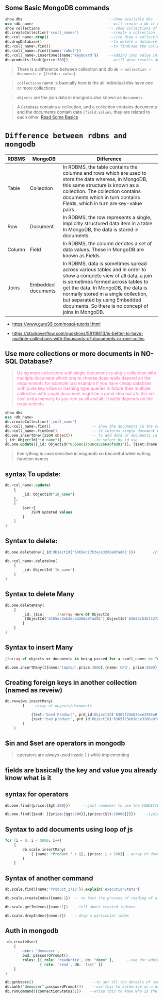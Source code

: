 ## Some Basic MongoDB commands
```SQL
show dbs                                        --show available dbs 
use <db name>                                   --will create a db if not availabe otherwise switched
show collections                                -- show collections of that db
db.createCollection('<coll_name>')              --create a collection in the database
db.<col_name>.drop()		                    --//to drop a collection
db.dropDatabase()                               --to delete a database 
db.<coll_name>.find()                           --to find/see the collection specified/all data  
db.<coll_name>.find({name:'rahul'})  
db.<coll_name>.insertOne({name:'keyboard'})		--adding json value into collection as a document
db.products.find({price:300})		            --wiill give results about the document objects which have price value 300
```

> There is a difference between collection and db 
`db > collection > documents > {fields: value} `
 
> `collections` name is basically here is the all individual dbs have one or more collections 

> `objects` are the json data in mongodb also known as `documents`

> A `Database` contains a collection, and a collection contains documents and the documents contain data `{field:value}`, they are related to each other. 
[Read Some Basics](https://www.guru99.com/what-is-mongodb.html)


# `Difference between rdbms and mongodb`

| RDBMS	    | MongoDB	         |    Difference
|-----------|--------------------|-----------------------------------------
| Table	    | Collection	     |    In RDBMS, the table contains the columns and rows which are used to store the data whereas, in MongoDB, this same structure is known as a collection. The collection contains documents which in turn contains Fields, which in turn are key-value pairs.
| Row	    | Document	         |    In RDBMS, the row represents a single, implicitly structured data item in a table. In MongoDB, the data is stored in documents.
| Column    | Field	             |    In RDBMS, the column denotes a set of data values. These in MongoDB are known as Fields.
| Joins	    | Embedded documents |	  In RDBMS, data is sometimes spread across various tables and in order to show a complete view of all data, a join is sometimes formed across tables to get the data. In MongoDB, the data is normally stored in a single collection, but separated by using Embedded documents. So there is no concept of joins in MongoDB.

- https://www.guru99.com/nosql-tutorial.html

- https://stackoverflow.com/questions/58119813/is-better-to-have-multiple-collections-with-thousands-of-documents-or-one-collec

## Use more collections or more documents in NO-SQL Database?
> <p style="color:hotpink;">Using more collections with single document vs single collection with multiple document which one to choose does really depend on the requirements for example just example if you have cheap database with quite key value or hashing type queries in future then multiple collection with single document might be a good idea but ofc this will cost extra memory to you rem so all and all it toatlly depends on the requiremnets </p>

```SQL
show dbs
use <db_name>
db.createCollection('_coll_name')
db.<coll_name>.find()		            -- show the documents in the collections and also to filter the results that we need like {price:350}	//it returns multiple documents
db.<coll_name>.findOne() 		        -- it returns single document basically object       //to enter some query inside use {} json in side ()
db.one.insertOne({JSON object})		    -- to add data or documents in the collection
{_id: ObjectId("id_name")}              --to select by id use 
db.one.update({_id: ObjectId("6365ec17b3ece3266a0fad01")}, {$set:{name:'TV', price:200}})   //to update value
```
> Everything is case sensitive in mognodb so becareful while writing function names

## syntax To update:
```SQL
db.<col_name>.update(
    {
        _id: ObjectId("Id_name")
    },
    {
        $set:{
            JSON updated Values
        }
    }
)
```
## Syntax to delete: 
```SQL
db.one.deleteOne({_id:ObjectId('6365ec17b3ece3266a0fad01')})        //real example 

db.<col_name>.deleteOne(
    {
        _id: ObjectId('Id_name')
    }
)

```

## Syntax to delete Many
```SQL
db.one.deleteMany(
    {
        _id: {$in:      //array Here Of ObjectId
         [ObjectId('6365ec3eb3ece3266a0fad02'),ObjectId('63633c54b7537afc507172c6')]
        }
    }
)
```


## Syntax to insert Many
```SQL
//array of objects or documents is being passed for a <coll_name> == "one"

db.one.insertMany([{name:'laptop',price:1000},{name:'CPU', price:5000}, {name:'Monitor', price:1000}])  
```


## Creating foreign keys in another collection (named as reveiw)
```SQL
db.reveiws.insertMany(
        [   --array of objects/documents

            {text:'Good Product', prd_id:ObjectId('6365f23eb3ece3266a0fad05')},     //adding id for foreign key
            {text:'bad product', prd_id:ObjectId('6365f23eb3ece3266a0fad04')}
        ]
    )
```

## $in and $set are operators in mongodb 
> operators are always used inside { } while implementing

## fields are basically the key and value you already know what is it

## syntax for operators
```SQL
db.one.find({price:{$gt:200}})      --just remember to use the CONDITION with the operator inside { }

db.one.find({$and: [{price:{$gt:200}},{price:{$lt:20000}}]})    --typical one just use all condition in array--
```

## Syntax to add documents using loop of js

```SQL
for (i = 0; i < 5000; i++) 
    { 
        db.scale.insertMany(
            [ {name: "Product_" + i}, {price: i + 100}] --array of document value
        ) 
    }
```

## Syntax of another command
```SQL
db.scale.find({name:'Product_2715'}).explain('executionStats')          -- to see the execution details (ex time etc)

db.scale.createIndex({name:1})  -- to fast the process of reading of a particular field values but it hardens write process 

db.scale.getIndexes({name:1})   --tell about created indexes 

db.scale.dropIndex({name:1})    --drop a particular index
```

## Auth in mongodb
```SQL
 db.createUser( 
    { 
        user: 'demouser', 
        pwd: passwordPrompt(), 
        roles: [{ role: 'readWrite', db: "demo" },      --use for admin this -- {role: 'userAdminAnyDatabase', db:'admin}, "readWriteAnyDatabase" --
                { role: 'read', db: 'test' }] 
    }
)
```

```SQL
db.getUsers()                           --to get all the details of users of that database
db.auth("demouser",passwordPrompt())    --use this to authorize as a user
db.runCommand({connectionStatus:1})    --write this to know who is the user and what privilages he have
```



